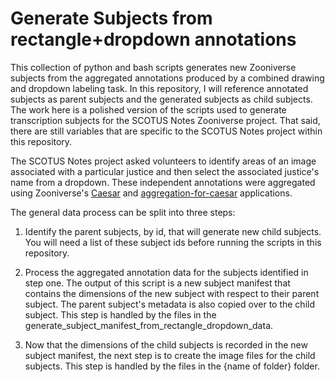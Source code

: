 # Generate Subjects from rectangle+dropdown annotations

This collection of python and bash scripts generates new Zooniverse subjects from the aggregated annotations produced by a combined drawing and dropdown labeling task. In this repository, I will reference annotated subjects as parent subjects and the generated subjects as child subjects. The work here is a polished version of the scripts used to generate transcription subjects for the SCOTUS Notes Zooniverse project. That said, there are still variables that are specific to the SCOTUS Notes project within this repository.

The SCOTUS Notes project asked volunteers to identify areas of an image associated with a particular justice and then select the associated justice's name from a dropdown. These independent annotations were aggregated using Zooniverse's [Caesar](https://github.com/zooniverse/caesar) and [aggregation-for-caesar](https://github.com/zooniverse/aggregation-for-caesar) applications.

The general data process can be split into three steps:

1. Identify the parent subjects, by id, that will generate new child subjects. You will need a list of these subject ids before running the scripts in this repository.

2. Process the aggregated annotation data for the subjects identified in step one. The output of this script is a new subject manifest that contains the dimensions of the new subject with respect to their parent subject. The parent subject's metadata is also copied over to the child subject. This step is handled by the files in the generate_subject_manifest_from_rectangle_dropdown_data.

3. Now that the dimensions of the child subjects is recorded in the new subject manifest, the next step is to create the image files for the child subjects. This step is handled by the files in the {name of folder} folder.

